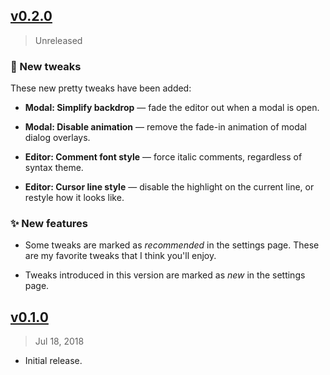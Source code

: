 ## [v0.2.0]
> Unreleased

### :nail_care: New tweaks

These new pretty tweaks have been added:

- **Modal: Simplify backdrop** &mdash; fade the editor out when a modal is open.

- **Modal: Disable animation** &mdash; remove the fade-in animation of modal dialog overlays.

- **Editor: Comment font style** &mdash; force italic comments, regardless of syntax theme.

- **Editor: Cursor line style** &mdash; disable the highlight on the current line, or restyle how it looks like.

### :sparkles: New features

- Some tweaks are marked as *recommended* in the settings page. These are my favorite tweaks that I think you'll enjoy.

- Tweaks introduced in this version are marked as *new* in the settings page.

[v0.2.0]: https://github.com/rstacruz/atom-ui-tweaks/compare/v0.1.0...v0.2.0

## [v0.1.0]
> Jul 18, 2018

- Initial release.

[v0.1.0]: https://github.com/rstacruz/atom-ui-tweaks/tree/v0.1.0
